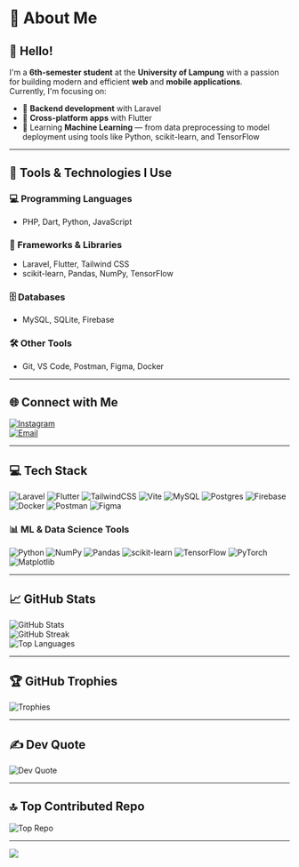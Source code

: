# 💫 About Me

## 👋 Hello!

I'm a **6th-semester student** at the **University of Lampung** with a passion for building modern and efficient **web** and **mobile applications**.  
Currently, I'm focusing on:

- 🔧 **Backend development** with Laravel  
- 📱 **Cross-platform apps** with Flutter  
- 🤖 Learning **Machine Learning** — from data preprocessing to model deployment using tools like Python, scikit-learn, and TensorFlow  

---

## 🔧 Tools & Technologies I Use

### 💻 Programming Languages
- PHP, Dart, Python, JavaScript

### 🧰 Frameworks & Libraries
- Laravel, Flutter, Tailwind CSS  
- scikit-learn, Pandas, NumPy, TensorFlow

### 🗄️ Databases
- MySQL, SQLite, Firebase

### 🛠️ Other Tools
- Git, VS Code, Postman, Figma, Docker

---

## 🌐 Connect with Me

[![Instagram](https://img.shields.io/badge/Instagram-%23E4405F.svg?logo=Instagram&logoColor=white)](https://instagram.com/fajaralfad)  
[![Email](https://img.shields.io/badge/Email-D14836?logo=gmail&logoColor=white)](mailto:fajaralfad85@gmail.com)

---

## 💻 Tech Stack

![Laravel](https://img.shields.io/badge/laravel-%23FF2D20.svg?style=for-the-badge&logo=laravel&logoColor=white)
![Flutter](https://img.shields.io/badge/Flutter-%2302569B.svg?style=for-the-badge&logo=Flutter&logoColor=white)
![TailwindCSS](https://img.shields.io/badge/tailwindcss-%2338B2AC.svg?style=for-the-badge&logo=tailwind-css&logoColor=white)
![Vite](https://img.shields.io/badge/vite-%23646CFF.svg?style=for-the-badge&logo=vite&logoColor=white)
![MySQL](https://img.shields.io/badge/mysql-4479A1.svg?style=for-the-badge&logo=mysql&logoColor=white)
![Postgres](https://img.shields.io/badge/postgres-%23316192.svg?style=for-the-badge&logo=postgresql&logoColor=white)
![Firebase](https://img.shields.io/badge/firebase-%23039BE5.svg?style=for-the-badge&logo=firebase)
![Docker](https://img.shields.io/badge/docker-%230db7ed.svg?style=for-the-badge&logo=docker&logoColor=white)
![Postman](https://img.shields.io/badge/Postman-FF6C37?style=for-the-badge&logo=postman&logoColor=white)
![Figma](https://img.shields.io/badge/figma-%23F24E1E.svg?style=for-the-badge&logo=figma&logoColor=white)

### 📊 ML & Data Science Tools

![Python](https://img.shields.io/badge/python-3670A0?style=for-the-badge&logo=python&logoColor=ffdd54)
![NumPy](https://img.shields.io/badge/numpy-%23013243.svg?style=for-the-badge&logo=numpy&logoColor=white)
![Pandas](https://img.shields.io/badge/pandas-%23150458.svg?style=for-the-badge&logo=pandas&logoColor=white)
![scikit-learn](https://img.shields.io/badge/scikit--learn-%23F7931E.svg?style=for-the-badge&logo=scikit-learn&logoColor=white)
![TensorFlow](https://img.shields.io/badge/TensorFlow-%23FF6F00.svg?style=for-the-badge&logo=TensorFlow&logoColor=white)
![PyTorch](https://img.shields.io/badge/PyTorch-%23EE4C2C.svg?style=for-the-badge&logo=PyTorch&logoColor=white)
![Matplotlib](https://img.shields.io/badge/Matplotlib-%23ffffff.svg?style=for-the-badge&logo=Matplotlib&logoColor=black)

---

## 📈 GitHub Stats

![GitHub Stats](https://github-readme-stats.vercel.app/api?username=fajaralfad&theme=swift&hide_border=false&include_all_commits=true&count_private=false)  
![GitHub Streak](https://nirzak-streak-stats.vercel.app/?user=fajaralfad&theme=swift&hide_border=false)  
![Top Languages](https://github-readme-stats.vercel.app/api/top-langs/?username=fajaralfad&theme=swift&hide_border=false&layout=compact)

---

## 🏆 GitHub Trophies

![Trophies](https://github-profile-trophy.vercel.app/?username=fajaralfad&theme=swift&no-frame=false&no-bg=false&margin-w=4)

---

## ✍️ Dev Quote

![Dev Quote](https://quotes-github-readme.vercel.app/api?type=horizontal&theme=light)

---

## 🔝 Top Contributed Repo

![Top Repo](https://github-contributor-stats.vercel.app/api?username=fajaralfad&limit=5&theme=swift&combine_all_yearly_contributions=true)

---

[![](https://visitcount.itsvg.in/api?id=fajaralfad&icon=6&color=6)](https://visitcount.itsvg.in)
